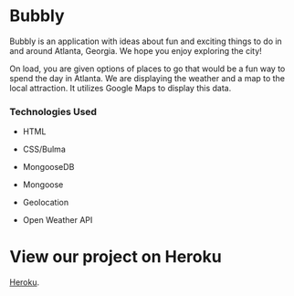 # Bubbly

Bubbly is an application with ideas about fun and exciting things to do in and around Atlanta, Georgia. We hope you enjoy exploring the city!

On load, you are given options of places to go that would be a fun way to spend the day in Atlanta. We are displaying the weather and a map to the local attraction. It utilizes Google Maps to display this data.


### Technologies Used

* HTML

* CSS/Bulma

* MongooseDB

* Mongoose

* Geolocation

* Open Weather API

# View our project on Heroku

[Heroku](https://dreamteam757.herokuapp.com/).
